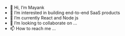 - 👋 Hi, I’m Mayank
- 👀 I’m interested in building end-to-end SaaS products
- 🌱 I’m currently React and Node js
- 💞️ I’m looking to collaborate on ...
- 📫 How to reach me ...

<!---
mnkp32/mnkp32 is a ✨ special ✨ repository because its `README.md` (this file) appears on your GitHub profile.
You can click the Preview link to take a look at your changes.
--->
